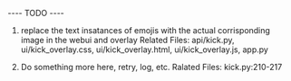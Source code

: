 ---- TODO ----
1. replace the text insatances of emojis with the actual corrisponding image in the webui and overlay
   Related Files: api/kick.py, ui/kick_overlay.css, ui/kick_overlay.html, ui/kick_overlay.js, app.py

2. Do something more here, retry, log, etc.
   Ralated Files: kick.py:210-217